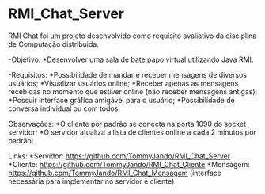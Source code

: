 # RMI_Chat_Server

RMI Chat foi um projeto desenvolvido como requisito avaliativo da disciplina de Computação distribuida.

-Objetivo: 
	*Desenvolver uma sala de bate papo virtual utilizando Java RMI.

-Requisitos: 
	*Possibilidade de mandar e receber mensagens de diversos usuários;
	*Visualizar usuários online;
	*Receber apenas as mensagens recebidas no momento que estiver online (não receber mensagens antigas);
	*Possuir interface gráfica amigável para o usuário;
	*Possibilidade de conversa individual ou com todos;
	


Observações:
	*O cliente por padrão se conecta na porta 1090 do socket servidor;
	*O servidor atualiza a lista de clientes online a cada 2 minutos por padrão;
	
Links: 
	*Servidor: https://github.com/TommyJando/RMI_Chat_Server
	*Cliente: https://github.com/TommyJando/RMI_Chat_Cliente
	*Mensagem: https://github.com/TommyJando/RMI_Chat_Mensagem (interface necessária para implementar no servidor e cliente) 
